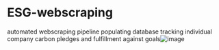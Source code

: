 # ESG-webscraping
automated webscraping pipeline populating database tracking individual company carbon pledges and fulfillment against goals![image](https://github.com/ambikalv/ESG-webscraping/assets/46504083/96bc7bed-ab6b-42f4-b18b-c0b70557c5b0)

